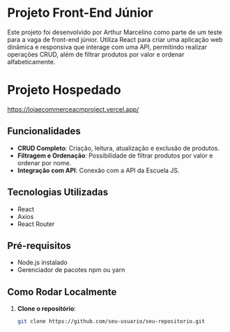 # Projeto Front-End Júnior

Este projeto foi desenvolvido por Arthur Marcelino como parte de um teste para a vaga de front-end júnior. Utiliza React para criar uma aplicação web dinâmica e responsiva que interage com uma API, permitindo realizar operações CRUD, além de filtrar produtos por valor e ordenar alfabeticamente.

# Projeto Hospedado
https://lojaecommerceacmproject.vercel.app/

## Funcionalidades

- **CRUD Completo**: Criação, leitura, atualização e exclusão de produtos.
- **Filtragem e Ordenação**: Possibilidade de filtrar produtos por valor e ordenar por nome.
- **Integração com API**: Conexão com a API da Escuela JS.

## Tecnologias Utilizadas

- React
- Axios
- React Router

## Pré-requisitos

- Node.js instalado
- Gerenciador de pacotes npm ou yarn

## Como Rodar Localmente

1. **Clone o repositório**:

   ```bash
   git clone https://github.com/seu-usuario/seu-repositorio.git
